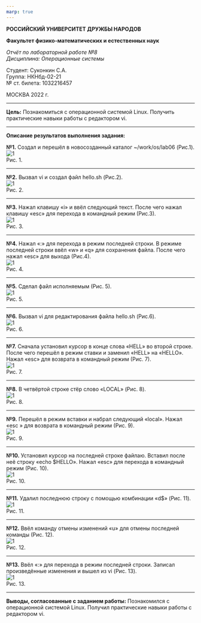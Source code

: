 ```yaml
---
marp: true
---
```


**РОССИЙСКИЙ УНИВЕРСИТЕТ ДРУЖБЫ НАРОДОВ**

**Факультет физико-математических и естественных наук**

*Отчёт по лабораторной работе №8  
Дисциплина: Операционные системы*

Студент: Суконкин С.А.  
Группа: НКНбд-02-21  
№ ст. билета: 1032216457                                       

МОСКВА
2022 г.

---
**Цель:**
Познакомиться с операционной системой Linux. Получить практические навыки работы с редактором vi.

---
**Описание результатов выполнения задания:**

**№1.**
Создал и перешёл в новосозданный каталог ~/work/os/lab06 (Рис.1).  
![1](https://github.com/sasukonkin/Otchyoty/blob/main/New%20folder%20(8)/8.1.png?raw=true)  
Рис. 1.

---
**№2.**
Вызвал vi и создал файл hello.sh (Рис.2).  
![1](https://github.com/sasukonkin/Otchyoty/blob/main/New%20folder%20(8)/8.2.png?raw=true)  
Рис. 2.

---
**№3.**
Нажал клавишу «i» и ввёл следующий текст. После чего нажал клавишу «esc» для перехода в командный режим (Рис.3).  
![1](https://github.com/sasukonkin/Otchyoty/blob/main/New%20folder%20(8)/8.3.png?raw=true)  
Рис. 3.

---
**№4.**
Нажал «:» для перехода в режим последней строки. В режиме последней строки ввёл «w» и «q» для сохранения файла. После чего нажал «esc» для выхода (Рис.4).  
![1](https://github.com/sasukonkin/Otchyoty/blob/main/New%20folder%20(8)/8.4.png?raw=true)  
Рис. 4.

---
**№5.**
Сделал файл исполняемым (Рис. 5).  
![1](https://github.com/sasukonkin/Otchyoty/blob/main/New%20folder%20(8)/8.5.png?raw=true)  
Рис. 5.

---
**№6.**
Вызвал vi для редактирования файла hello.sh (Рис.6).  
![1](https://github.com/sasukonkin/Otchyoty/blob/main/New%20folder%20(8)/8.6.png?raw=true)  
Рис. 6.

---
**№7.**
Сначала установил курсор в конце слова «HELL» во второй строке. После чего перешёл в режим ставки и заменил «HELL» на «HELLO». Нажал «esc» для возврата в командный режим (Рис. 7).  
![1](https://github.com/sasukonkin/Otchyoty/blob/main/New%20folder%20(8)/8.7.png?raw=true)  
Рис. 7.

---
**№8.**
В четвёртой строке стёр слово «LOCAL» (Рис. 8).  
![1](https://github.com/sasukonkin/Otchyoty/blob/main/New%20folder%20(8)/8.8.png?raw=true)  
Рис. 8.

---
**№9.**
Перешёл в режим вставки и набрал следующий «local». Нажал «esc » для
возврата в командный режим (Рис. 9).  
![1](https://github.com/sasukonkin/Otchyoty/blob/main/New%20folder%20(8)/8.9.png?raw=true)  
Рис. 9.

---
**№10.**
Установил курсор на последней строке файлаю. Вставил после неё строку «echo $HELLO». Нажал «esc» для перехода в командный режим (Рис. 10).  
![1](https://github.com/sasukonkin/Otchyoty/blob/main/New%20folder%20(8)/8.10.png?raw=true)  
Рис. 10.

---
**№11.**
Удалил последнюю строку с помощью комбинации «d$» (Рис. 11).  
![1](https://github.com/sasukonkin/Otchyoty/blob/main/New%20folder%20(8)/8.11.png?raw=true)  
Рис. 11.

---
**№12.**
Ввёл команду отмены изменений «u» для отмены последней команды (Рис. 12).  
![1](https://github.com/sasukonkin/Otchyoty/blob/main/New%20folder%20(8)/8.12.png?raw=true)  
Рис. 12.

---
**№13.**
Ввёл «:» для перехода в режим последней строки. Записал произведённые изменения и вышел из vi (Рис. 13).  
![1](https://github.com/sasukonkin/Otchyoty/blob/main/New%20folder%20(8)/8.13.png?raw=true)  
Рис. 13.

---
**Выводы, согласованные с заданием работы:**
Познакомился с операционной системой Linux. Получил практические навыки работы с редактором vi.

